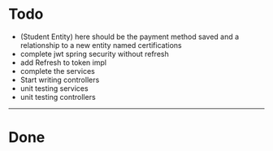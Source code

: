 # Todo

- (Student Entity) here should be the payment method saved and a relationship to a new entity named certifications
- complete jwt spring security without refresh
- add Refresh to token impl
- complete the services
- Start writing controllers
- unit testing services
- unit testing controllers

-----

# Done